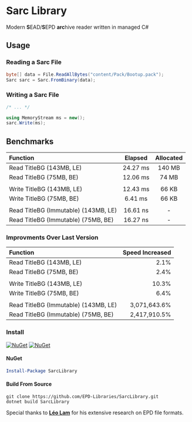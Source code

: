 # Sarc Library

Modern **S**EAD/**S**EPD **arc**hive reader written in managed C#

## Usage

### Reading a Sarc File

```cs
byte[] data = File.ReadAllBytes("content/Pack/Bootup.pack");
Sarc sarc = Sarc.FromBinary(data);
```

### Writing a Sarc File

```cs
/* ... */

using MemoryStream ms = new();
sarc.Write(ms);
```

## Benchmarks

| Function                                | Elapsed  | Allocated |
|:----------------------------------------|:--------:|:---------:|
| Read TitleBG (143MB, LE)                | 24.27 ms |    140 MB |
| Read TitleBG (75MB, BE)                 | 12.06 ms |     74 MB |
|                                         |          |           |
| Write TitleBG (143MB, LE)               | 12.43 ms |     66 KB |
| Write TitleBG (75MB, BE)                |  6.41 ms |     66 KB |
|                                         |          |           |
| Read TitleBG (Immutable) (143MB, LE)    | 16.61 ns |         - |
| Read TitleBG (Immutable) (75MB, BE)     | 16.27 ns |         - |

### Improvments Over Last Version

| Function                                | Speed Increased |
|:----------------------------------------|----------------:|
| Read TitleBG (143MB, LE)                |            2.1% |
| Read TitleBG (75MB, BE)                 |            2.4% |
|                                         |                 |
| Write TitleBG (143MB, LE)               |           10.3% |
| Write TitleBG (75MB, BE)                |            6.4% |
|                                         |                 |
| Read TitleBG (Immutable) (143MB, LE)    |    3,071,643.6% |
| Read TitleBG (Immutable) (75MB, BE)     |    2,417,910.5% |

### Install

[![NuGet](https://img.shields.io/nuget/v/SarcLibrary.svg)](https://www.nuget.org/packages/SarcLibrary) [![NuGet](https://img.shields.io/nuget/dt/SarcLibrary.svg)](https://www.nuget.org/packages/SarcLibrary)

#### NuGet
```powershell
Install-Package SarcLibrary
```

#### Build From Source
```batch
git clone https://github.com/EPD-Libraries/SarcLibrary.git
dotnet build SarcLibrary
```

Special thanks to **[Léo Lam](https://github.com/leoetlino)** for his extensive research on EPD file formats.
